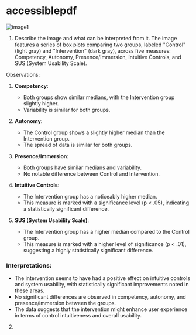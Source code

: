 # accessiblepdf

![image1](https://github.com/user-attachments/assets/c5eb7d28-3976-48ca-818a-a80dbbeccc27)

1) Describe the image and what can be interpreted from it.
  The image features a series of box plots comparing two groups, labeled "Control" (light gray) and "Intervention" (dark gray), across five measures: Competency, Autonomy, Presence/Immersion, Intuitive Controls, and SUS (System Usability Scale).
  
  Observations:
  
  1. **Competency**:
     - Both groups show similar medians, with the Intervention group slightly higher.
     - Variability is similar for both groups.
  
  2. **Autonomy**:
     - The Control group shows a slightly higher median than the Intervention group.
     - The spread of data is similar for both groups.
  
  3. **Presence/Immersion**:
     - Both groups have similar medians and variability.
     - No notable difference between Control and Intervention.
  
  4. **Intuitive Controls**:
     - The Intervention group has a noticeably higher median.
     - This measure is marked with a significance level (p < .05), indicating a statistically significant difference.
  
  5. **SUS (System Usability Scale)**:
     - The Intervention group has a higher median compared to the Control group.
     - This measure is marked with a higher level of significance (p < .01), suggesting a highly statistically significant difference.
  
  ### Interpretations:
  
  - The intervention seems to have had a positive effect on intuitive controls and system usability, with statistically significant improvements noted in these areas.
  - No significant differences are observed in competency, autonomy, and presence/immersion between the groups.
  - The data suggests that the intervention might enhance user experience in terms of control intuitiveness and overall usability.

2) 
